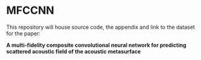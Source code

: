 # MFCCNN
This repository will house source code, the appendix and link to the dataset for the paper: 

**A multi-fidelity composite convolutional neural network for predicting scattered acoustic field of the acoustic metasurface**
